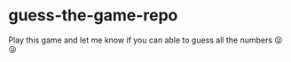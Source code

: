 # guess-the-game-repo


Play this game and let me know if you can able to guess all the numbers 😜😜

